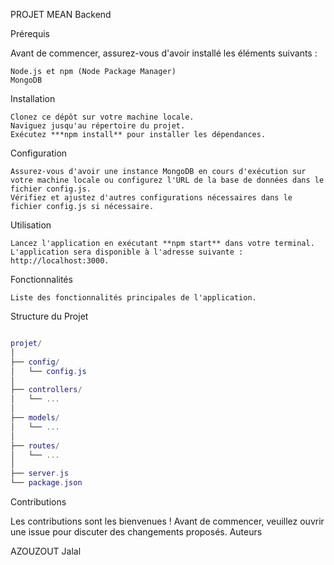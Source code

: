 PROJET MEAN Backend 

Prérequis

Avant de commencer, assurez-vous d'avoir installé les éléments suivants :

    Node.js et npm (Node Package Manager)
    MongoDB

Installation

    Clonez ce dépôt sur votre machine locale.
    Naviguez jusqu'au répertoire du projet.
    Exécutez ***npm install** pour installer les dépendances.

Configuration

    Assurez-vous d'avoir une instance MongoDB en cours d'exécution sur votre machine locale ou configurez l'URL de la base de données dans le fichier config.js.
    Vérifiez et ajustez d'autres configurations nécessaires dans le fichier config.js si nécessaire.

Utilisation

    Lancez l'application en exécutant **npm start** dans votre terminal.
    L'application sera disponible à l'adresse suivante : http://localhost:3000.

Fonctionnalités

    Liste des fonctionnalités principales de l'application.

Structure du Projet

```lua

projet/
│
├── config/
│   └── config.js
│
├── controllers/
│   └── ...
│
├── models/
│   └── ...
│
├── routes/
│   └── ...
│
├── server.js
└── package.json

```
Contributions

Les contributions sont les bienvenues ! Avant de commencer, veuillez ouvrir une issue pour discuter des changements proposés.
Auteurs

   AZOUZOUT Jalal

